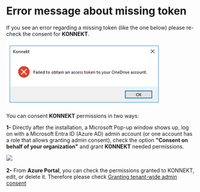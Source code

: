 # Error message about missing token

If you see an error regarding a missing token (like the one below) please re-check the consent for **KONNEKT**.

![](../../.gitbook/assets/errormessage-token.png)

You can consent **KONNEKT** permissions in two ways:

**1-** Directly after the installation, a Microsoft Pop-up window shows up, log on with a Microsoft Entra ID (Azure AD) admin account (or one account has a role that allows granting admin consent), check the option **"Consent on behalf of your organization"** and grant **KONNEKT** needed permissions.

![](<../../.gitbook/assets/2021-08-09 12\_26\_06-Windows Sandbox.png>)

**2-** From **Azure Portal**, you can check the permissions granted to KONNEKT, edit, or delete it. Therefore please check [Granting tenant-wide admin consent](../../installation/security/grant-admin-consent-in-enterprise-applications.md)&#x20;

&#x20;

